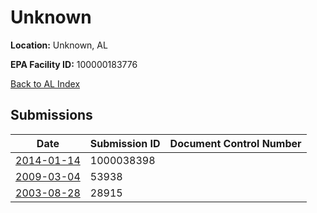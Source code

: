 # Unknown

**Location:** Unknown, AL

**EPA Facility ID:** 100000183776

[Back to AL Index](../../index.md)

## Submissions

| Date | Submission ID | Document Control Number |
|------|--------------|-------------------------|
| [2014-01-14](submissions/1000038398.md) | 1000038398 |  |
| [2009-03-04](submissions/53938.md) | 53938 |  |
| [2003-08-28](submissions/28915.md) | 28915 |  |
